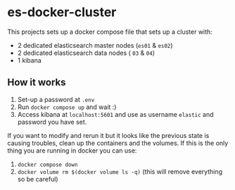 # es-docker-cluster
This projects sets up a docker compose file that sets up a cluster with:
- 2 dedicated elasticsearch master nodes (`es01` & `es02`)
- 2 dedicated elasticsearch data nodes ( `03` & `04`)
- 1 kibana

## How it works
1. Set-up a password at `.env`
2. Run `docker compose up` and wait :)
3. Access kibana at `localhost:5601` and use as username `elastic` and password you have set.

If you want to modify and rerun it but it looks like the previous state is causing troubles, clean up the containers and the volumes.
If this is the only thing you are running in docker you can use:
1. `docker compose down`
2. `docker volume rm $(docker volume ls -q)` (this will remove everything so be careful)
